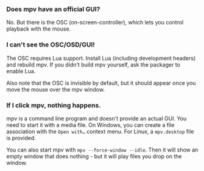 ### Does mpv have an official GUI?

No. But there is the OSC (on-screen-controller), which lets you control playback with the mouse.

### I can't see the OSC/OSD/GUI!

The OSC requires Lua support. Install Lua (including development headers) and rebuild mpv.
If you didn't build mpv yourself, ask the packager to enable Lua.

Also note that the OSC is invisible by default, but it should appear once you move the mouse over the mpv window.

### If I click mpv, nothing happens.

mpv is a command line program and doesn't provide an actual GUI. You need to start it with a media file. On Windows, you can create a file association with the ``Open with…`` context menu. For Linux, a ``mpv.desktop`` file is provided.

You can also start mpv with ``mpv --force-window --idle``. Then it will show an empty window that does nothing - but it will play files you drop on the window.